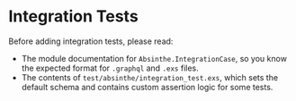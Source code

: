 # Integration Tests

Before adding integration tests, please read:

- The module documentation for `Absinthe.IntegrationCase`, so you know
  the expected format for `.graphql` and `.exs` files.
- The contents of `test/absinthe/integration_test.exs`, which sets the
  default schema and contains custom assertion logic for some tests.
